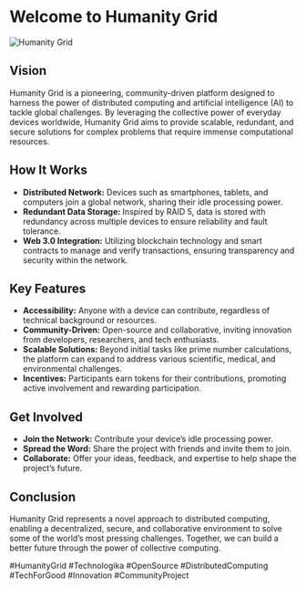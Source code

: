 # Welcome to Humanity Grid

![Humanity Grid](humanitygrid.jpg)

## Vision
Humanity Grid is a pioneering, community-driven platform designed to harness the power of distributed computing and artificial intelligence (AI) to tackle global challenges. By leveraging the collective power of everyday devices worldwide, Humanity Grid aims to provide scalable, redundant, and secure solutions for complex problems that require immense computational resources.

## How It Works
- **Distributed Network:** Devices such as smartphones, tablets, and computers join a global network, sharing their idle processing power.
- **Redundant Data Storage:** Inspired by RAID 5, data is stored with redundancy across multiple devices to ensure reliability and fault tolerance.
- **Web 3.0 Integration:** Utilizing blockchain technology and smart contracts to manage and verify transactions, ensuring transparency and security within the network.

## Key Features
- **Accessibility:** Anyone with a device can contribute, regardless of technical background or resources.
- **Community-Driven:** Open-source and collaborative, inviting innovation from developers, researchers, and tech enthusiasts.
- **Scalable Solutions:** Beyond initial tasks like prime number calculations, the platform can expand to address various scientific, medical, and environmental challenges.
- **Incentives:** Participants earn tokens for their contributions, promoting active involvement and rewarding participation.

## Get Involved
- **Join the Network:** Contribute your device’s idle processing power.
- **Spread the Word:** Share the project with friends and invite them to join.
- **Collaborate:** Offer your ideas, feedback, and expertise to help shape the project’s future.

## Conclusion
Humanity Grid represents a novel approach to distributed computing, enabling a decentralized, secure, and collaborative environment to solve some of the world’s most pressing challenges. Together, we can build a better future through the power of collective computing.

#HumanityGrid #Technologika #OpenSource #DistributedComputing #TechForGood #Innovation #CommunityProject